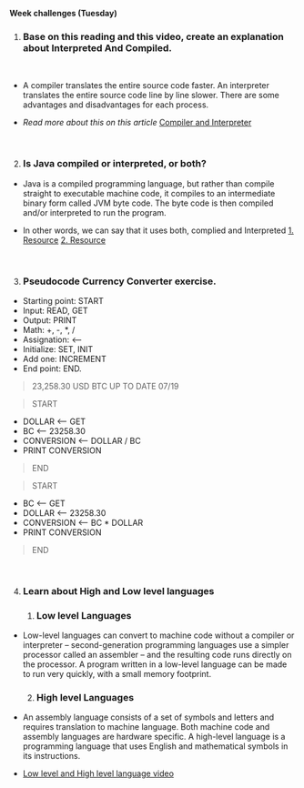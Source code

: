 **Week challenges (Tuesday)**


1. ### Base on this reading and this video, create an explanation about Interpreted And Compiled.
<br>

- A compiler translates the entire source code faster. An interpreter translates the entire source code line by line slower. There are some advantages and disadvantages for each process.  

- *Read more about this on this article* [Compiler and Interpreter](https://www.freecodecamp.org/news/compiled-versus-interpreted-languages/)

<br>

2. ### Is Java compiled or interpreted, or both?

- Java is a compiled programming language, but rather than compile straight to executable machine code, it compiles to an intermediate binary form called JVM byte code. The byte code is then compiled and/or interpreted to run the program.

- In other words, we can say that it uses both, complied and Interpreted [1. Resource](https://www.tutorialspoint.com/Why-java-is-both-compiled-and-interpreted-language) [2. Resource](https://stackoverflow.com/questions/1326071/is-java-a-compiled-or-an-interpreted-programming-language#comment63691055_1326084)

<br>

3. ### Pseudocode Currency Converter exercise.

* Starting point: START
* Input: READ, GET
* Output: PRINT
* Math: +, -, *, /
* Assignation: <--
* Initialize: SET, INIT
* Add one: INCREMENT
* End point: END.

> 23,258.30 USD BTC UP TO DATE 07/19

> START 

* DOLLAR <-- GET
* BC <-- 23258.30
* CONVERSION <-- DOLLAR / BC
* PRINT CONVERSION

>END

> START 

* BC <--  GET
* DOLLAR <-- 23258.30
* CONVERSION <-- BC * DOLLAR
* PRINT CONVERSION

>END

<br>

4. ### Learn about High and Low level languages


    1. ### Low level Languages

- Low-level languages can convert to machine code without a compiler or interpreter – second-generation programming languages use a simpler processor called an assembler – and the resulting code runs directly on the processor. A program written in a low-level language can be made to run very quickly, with a small memory footprint. 

    2. ### High level Languages

- An assembly language consists of a set of symbols and letters and requires translation to machine language. Both machine code and assembly languages are hardware specific. A high-level language is a programming language that uses English and mathematical symbols in its instructions.

- [Low level and High level language video](https://www.youtube.com/watch?v=bUWCD45qniA)
